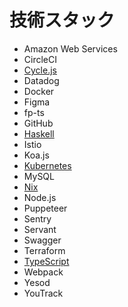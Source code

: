# 技術スタック

- Amazon Web Services
- CircleCI
- [Cycle.js](https://tech-hub.herp.co.jp/tags/cyclejs/1.html)
- Datadog
- Docker
- Figma
- fp-ts
- GitHub
- [Haskell](https://tech-hub.herp.co.jp/tags/haskell/1.html)
- Istio
- Koa.js
- [Kubernetes](https://tech-hub.herp.co.jp/tags/kubernetes/1.html)
- MySQL
- [Nix](https://tech-hub.herp.co.jp/tags/nix/1.html)
- Node.js
- Puppeteer
- Sentry
- Servant
- Swagger
- Terraform
- [TypeScript](https://tech-hub.herp.co.jp/tags/typescript/1.html)
- Webpack
- Yesod
- YouTrack
